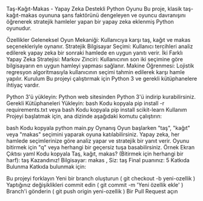 Taş-Kağıt-Makas - Yapay Zeka Destekli Python Oyunu
Bu proje, klasik taş-kağıt-makas oyununa şans faktörünü dengeleyen ve oyuncu davranışını öğrenerek stratejik hamleler yapan bir yapay zeka eklenmiş Python oyunudur.

Özellikler
Geleneksel Oyun Mekaniği: Kullanıcıya karşı taş, kağıt ve makas seçenekleriyle oynanır.
Stratejik Bilgisayar Seçimi: Kullanıcı tercihleri analiz edilerek yapay zeka bir sonraki hamlede en uygun yanıtı verir.
İki Farklı Yapay Zeka Stratejisi:
Markov Zinciri: Kullanıcının son iki seçimine göre bilgisayarın en uygun hamleyi yapması sağlanır.
Makine Öğrenmesi: Lojistik regresyon algoritmasıyla kullanıcının seçimi tahmin edilerek karşı hamle yapılır.
Kurulum
Bu projeyi çalıştırmak için Python 3 ve gerekli kütüphanelere ihtiyaç vardır.

Python 3'ü yükleyin: Python web sitesinden Python 3'ü indirip kurabilirsiniz.
Gerekli Kütüphaneleri Yükleyin:
bash
Kodu kopyala
pip install -r requirements.txt
veya
bash
Kodu kopyala
pip install scikit-learn
Kullanım
Projeyi başlatmak için, ana dizinde aşağıdaki komutu çalıştırın:

bash
Kodu kopyala
python main.py
Oynanış
Oyun başlarken "taş", "kağıt" veya "makas" seçimini yaparak oyuna katılabilirsiniz.
Yapay zeka, her hamlede seçimlerinize göre analiz yapar ve stratejik bir yanıt verir.
Oyunu bitirmek için "q" veya herhangi bir geçersiz tuşa basabilirsiniz.
Örnek Ekran Çıktısı
yaml
Kodu kopyala
Taş, kağıt, makas? (Bitirmek için herhangi bir harf): taş Kazandınız! Bilgisayar: makas , Siz: taş Final puanınız: 5
Katkıda Bulunma
Katkıda bulunmak için:

Bu projeyi forklayın
Yeni bir branch oluşturun (
git checkout -b yeni-ozellik
)
Yaptığınız değişiklikleri commit edin (
git commit -m 'Yeni özellik ekle'
)
Branch'i gönderin (
git push origin yeni-ozellik
)
Bir Pull Request açın

